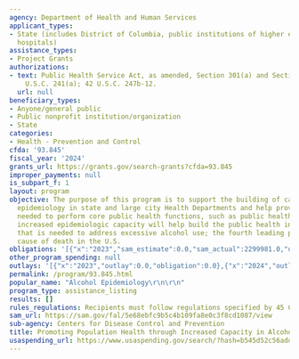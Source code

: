 ```yaml
---
agency: Department of Health and Human Services
applicant_types:
- State (includes District of Columbia, public institutions of higher education and
  hospitals)
assistance_types:
- Project Grants
authorizations:
- text: Public Health Service Act, as amended, Section 301(a) and Section 317K, 42
    U.S.C. 241(a); 42 U.S.C. 247b-12.
  url: null
beneficiary_types:
- Anyone/general public
- Public nonprofit institution/organization
- State
categories:
- Health - Prevention and Control
cfda: '93.845'
fiscal_year: '2024'
grants_url: https://grants.gov/search-grants?cfda=93.845
improper_payments: null
is_subpart_f: 1
layout: program
objective: The purpose of this program is to support the building of capacity in alcohol
  epidemiology in state and large city Health Departments and help provide the tools
  needed to perform core public health functions, such as public health surveillance.  This
  increased epidemiologic capacity will help build the public health infrastructure
  that is needed to address excessive alcohol use; the fourth leading preventable
  cause of death in the U.S.
obligations: '[{"x":"2023","sam_estimate":0.0,"sam_actual":2299981.0,"usa_spending_actual":2386618.0},{"x":"2024","sam_estimate":0.0,"sam_actual":1972309.0,"usa_spending_actual":0.0},{"x":"2025","sam_estimate":0.0,"sam_actual":1972309.0,"usa_spending_actual":0.0}]'
other_program_spending: null
outlays: '[{"x":"2023","outlay":0.0,"obligation":0.0},{"x":"2024","outlay":0.0,"obligation":0.0},{"x":"2025","outlay":0.0,"obligation":0.0}]'
permalink: /program/93.845.html
popular_name: "Alcohol Epidemiology\r\n\r\n"
program_type: assistance_listing
results: []
rules_regulations: Recipients must follow regulations specified by 45 CFR 75.
sam_url: https://sam.gov/fal/5e68ebfc9b5c4b109fa8e0c3f8cd1087/view
sub-agency: Centers for Disease Control and Prevention
title: Promoting Population Health through Increased Capacity in Alcohol Epidemiology
usaspending_url: https://www.usaspending.gov/search/?hash=b545d52c56add9dcd4a3ccb1ca5062ce
---
```

